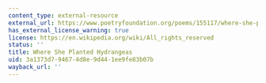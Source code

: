 ```yaml
---
content_type: external-resource
external_url: https://www.poetryfoundation.org/poems/155117/where-she-planted-hydrangeas
has_external_license_warning: true
license: https://en.wikipedia.org/wiki/All_rights_reserved
status: ''
title: Where She Planted Hydrangeas
uid: 3a1373d7-9467-4d8e-9d44-1ee9fe83b07b
wayback_url: ''
---
```

